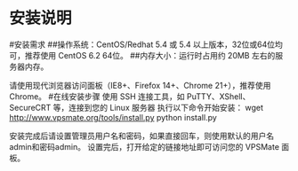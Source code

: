 安装说明
=======

#安装需求
##操作系统：CentOS/Redhat 5.4 或 5.4 以上版本，32位或64位均可，推荐使用 CentOS 6.2 64位。
##内存大小：运行时占用约 20MB 左右的服务器内存。
			<p>请使用现代浏览器访问面板（IE8+、Firefox 14+、Chrome 21+），推荐使用 Chrome。
#在线安装步骤
使用 SSH 连接工具，如 PuTTY、XShell、SecureCRT 等，连接到您的 Linux 服务器
执行以下命令开始安装：
wget http://www.vpsmate.org/tools/install.py
python install.py
			
安装完成后请设置管理员用户名和密码，如果直接回车，则使用默认的用户名admin和密码admin。
设置完后，打开给定的链接地址即可访问您的 VPSMate 面板。
